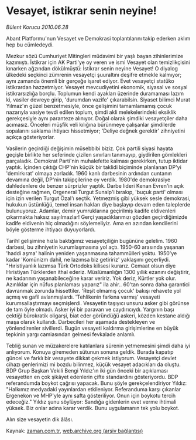 # Vesayet, istikrar senin neyine!

*Bülent Korucu 2010.06.28*

<td class="columnist-detail">
<p>Abant Platformu'nun Vesayet ve Demokrasi toplantılarını takip ederken aklım hep bu cümledeydi.</p>
<p>
<div id="haberMetinDiv">
<p>Mezkur sözü Cumhuriyet Mitingleri müdavimi bir yaşlı bayan zihinlerimize kazımıştı. İstikrar için AK Parti'ye oy veren ve ismi Vesayet olan temizlikçisini kınarken ağzından dökülmüştü: İstikrar senin neyine Vesayet! O diyalog ülkedeki seçkinci zümrenin vesayetçi şuuraltını deşifre etmekle kalmıyor; aynı zamanda önemli bir gerçeğe işaret ediyor. Evet vesayetçi statüko istikrardan hazzetmiyor. Vesayet mevcudiyetini ekonomik, siyasal ve sosyal istikrarsızlığa borçlu. Toplumun kendi ayakları üzerinde duramaması lazım ki, vasiler devreye girip, 'durumdan vazife' çıkarabilsin. Siyaset bilimci Murat Yılmaz'ın güzel benzetmesiyle, önce gelişimini tamamlamamış çocuk nazarıyla vasiye tevdi edilen toplum, şimdi akli melekelerindeki eksiklik gerekçesiyle aynı paranteze alınıyor. Doğal olarak şimdiki vesayetçiler daha acımasız. Önceleri müşfik veli kılığına bürünmeye çalışanlar şimdilerde sopalarını saklama ihtiyacı hissetmiyor; 'Deliye değnek gerektir' zihniyetini açıkça gösteriyorlar.
<p>Vasilerin geçirdiği değişimin müsebbibi biziz. Çok partili siyasi hayata geçişle birlikte her seferinde çizilen sınırları tanımayıp, giydirilen gömlekleri parçaladık. Demokrat Parti'nin muhalefette kalması gerekirken, tutup iktidar yaptık. İçinden çıktığı CHP'nin küçük bir taklidi biçiminde planlanan DP'yi 'demirkırat' olmaya zorladık. 1960 kanlı darbesinin ardından cuntanın devamına değil, DP'nin takipçilerine oy verdik. 1980'de demokrasiye dahledenlere de benzer sürprizler yaptık. Darbe lideri Kenan Evren'in açık desteğine rağmen, Orgeneral Turgut Sunalp'i bırakıp, 'buçuk parti' olması için izin verilen Turgut Özal'ı seçtik. Yetmezmiş gibi yüksek sesle demokrasi, hukukun üstünlüğü, temel insan hakları diye başlayıp devam eden taleplerde bulunuyoruz. Adamlar, demir yumruklarına geçirilmiş kadife eldivenleri çıkarmakta haksız sayılmazlar! Gerçi yaşadıklarımızı gözden geçirdiğimizde kadife eldivenin hiç olmadığını söylemeliyiz. Ama en azından kendilerini böyle gösterme ihtiyacı duyuyorlardı.
<p>Tarihî gelişimine hızla baktığımız vesayetçiliğin bugününe gelelim. 1960 darbesi, bu zihniyetin kurumlaşmasına yol açtı. 1950-60 arasında yaşanan 'haddi aşma' halinin yeniden yaşanmasına tahammülleri yoktu. 1950'ye kadar 'Komünizm dahil, ne lazımsa biz getiririz' yaklaşımı geçerliydi. "Hıristiyanlık lazımsa Türk Ortodoks kilisesi kurarız. Cemaat olsun diye Hıristiyan Türklerden ithal ederiz. Müslümanlığın 1300 yıllık ezanını değiştirir, ne kadarının yaşanabileceğine karar veririz. Yok deriz, Kürtler yok olur. Azınlıklar için nüfus planlaması yaparız" ila ahir.. 60'tan sonra daha garantici davranmak zorunda hissettiler. 'Reşit olmamış çocuk' bakışı rehavete yol açmış ve gafil avlanmışlardı. 'Tehlikenin farkına varmış' vesayeti kurumsallaştırmayı seçmişlerdi. Vesayetin taşıyıcı unsuru asker gibi görünse de tam öyle olmadı. Asker iyi bir paravan ve caydırıcıydı. Yargının başı çektiği bürokratik oligarşi, biat eder göründüğü askeri, közden kestane aldığı maşa olarak kullandı. Darbecileri her aşamada destekleyen ve yönlendirenler sivillerdi. Bugün vesayeti kaldırma girişimlerine en büyük tepkinin yargı camiasından gelmesi fevkalade anlamlı.
<p>Tebliğ sunan ve müzakerelere katılanlara sürenin yetmemesini şimdi daha iyi anlıyorum. Konuya giremeden sütunun sonuna geldik. Burada kapatıp güncel ve farklı bir vesayete dikkat çekmek istiyorum. Vesayetçi devlet cihazı genlerimizi mi bozdu bilinmez, küçük vesayet adacıkları da oluştu. BDP Grup Başkan Vekili Bengi Yıldız'ın iki gün önceki bir açıklaması vesayetten en çok şikâyet edenlerin çifte standardını gösteriyordu. BDP referandumda boykot çağrısı yapacak. Bunu şöyle gerekçelendiriyor Yıldız: "Halkımız medyadaki yayınlardan etkileniyor. Referanduma karşı çıkanlar Ergenekon ve MHP'yle aynı safta gösteriliyor. Onun için boykotu tercih edeceğiz." Yıldız şunu söylüyor: Sandığa gidenlerin evet verme ihtimali yüksek. Biz onlar adına karar verdik. Bunu uygulamanın tek yolu boykot.
<p>Alın size vesayetin dik âlâsı. 
<p></p></p></p></p></p></p></div>
</p>
<a href="http://web.archive.org/web/20110106172158/mailto:b.korucu@zaman.com.tr">
</a></td>

Kaynak: [zaman.com.tr](http://zaman.com.tr/yazar.do?yazino=1000270), [web.archive.org (arşiv bağlantısı)](http://web.archive.org/web/20110106172158/http://www.zaman.com.tr/yazar.do?yazino=1000270)
